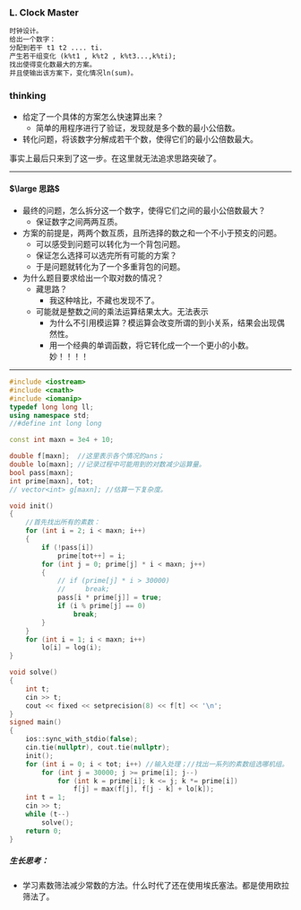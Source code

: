 ### L. Clock Master

```txt
时钟设计。
给出一个数字：
分配到若干 t1 t2 .... ti.
产生若干组变化 (k%t1 , k%t2 , k%t3...,k%ti);
找出使得变化数最大的方案。
并且使输出该方案下，变化情况ln(sum)。
```

### thinking

- 给定了一个具体的方案怎么快速算出来？
  - 简单的用程序进行了验证，发现就是多个数的最小公倍数。
- 转化问题，将该数字分解成若干个数，使得它们的最小公倍数最大。

事实上最后只来到了这一步。在这里就无法追求思路突破了。

------

#### $\large 思路$

- 最终的问题，怎么拆分这一个数字，使得它们之间的最小公倍数最大？
  - 保证数字之间两两互质。
- 方案的前提是，两两个数互质，且所选择的数之和一个不小于预支的问题。
  - 可以感受到问题可以转化为一个背包问题。
  - 保证怎么选择可以选完所有可能的方案？
  - 于是问题就转化为了一个多重背包的问题。
- 为什么题目要求给出一个取对数的情况？
  - 藏思路？
    - 我这种啥比，不藏也发现不了。
  - 可能就是整数之间的乘法运算结果太大。无法表示
    - 为什么不引用模运算？模运算会改变所谓的到小关系，结果会出现偶然性。
    - 用一个经典的单调函数，将它转化成一个一个更小的小数。妙！！！！

------

```cpp
#include <iostream>
#include <cmath>
#include <iomanip>
typedef long long ll;
using namespace std;
//#define int long long

const int maxn = 3e4 + 10;

double f[maxn];  //这里表示各个情况的ans；
double lo[maxn]; //记录过程中可能用到的对数减少运算量。
bool pass[maxn];
int prime[maxn], tot;
// vector<int> g[maxn]; //估算一下复杂度。

void init()
{
    //首先找出所有的素数：
    for (int i = 2; i < maxn; i++)
    {
        if (!pass[i])
            prime[tot++] = i;
        for (int j = 0; prime[j] * i < maxn; j++)
        {
            // if (prime[j] * i > 30000)
            //     break;
            pass[i * prime[j]] = true;
            if (i % prime[j] == 0)
                break;
        }
    }
    for (int i = 1; i < maxn; i++)
        lo[i] = log(i);
}

void solve()
{
    int t;
    cin >> t;
    cout << fixed << setprecision(8) << f[t] << '\n';
}
signed main()
{
    ios::sync_with_stdio(false);
    cin.tie(nullptr), cout.tie(nullptr);
    init();
    for (int i = 0; i < tot; i++) //输入处理；//找出一系列的素数组选哪机组。
        for (int j = 30000; j >= prime[i]; j--)
            for (int k = prime[i]; k <= j; k *= prime[i])
                f[j] = max(f[j], f[j - k] + lo[k]);
    int t = 1;
    cin >> t;
    while (t--)
        solve();
    return 0;
}
```

##### 生长思考：

- 学习素数筛法减少常数的方法。什么时代了还在使用埃氏塞法。都是使用欧拉筛法了。



